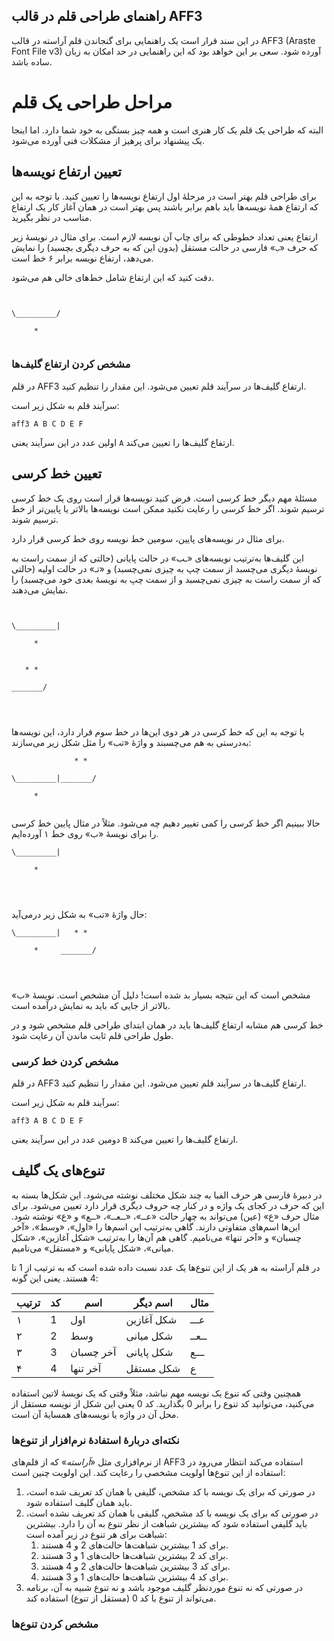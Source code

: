 راهنمای طراحی قلم در قالب AFF3
---
در این سند قرار است یک راهنمایی برای گنجاندن قلم آراسته در قالب AFF3 (Araste Font File v3) آورده شود. سعی بر این خواهد بود که این راهنمایی در حد امکان به زبان ساده باشد.

# مراحل طراحی یک قلم
البته که طراحی یک قلم یک کار هنری است و همه چیز بستگی به خود شما دارد. اما اینجا یک پیشنهاد برای پرهیز از مشکلات فنی آورده می‌شود.

## تعیین ارتفاع نویسه‌ها

برای طراحی قلم بهتر است در مرحلهٔ اول ارتفاع نویسه‌ها را تعیین کنید. با توجه به این که ارتفاع همهٔ نویسه‌ها باید باهم برابر باشند پس بهتر است در همان آغاز کار یک ارتفاع مناسب در نظر بگیرید.

ارتفاع یعنی تعداد خطوطی که برای چاپ آن نویسه لازم است. برای مثال در نویسهٔ زیر که حرف «`ب`» فارسی در حالت مستقل (بدون این که به حرف دیگری بچسبد) را نمایش می‌دهد، ارتفاع نویسه برابر ۶ خط است.

دقت کنید که این ارتفاع شامل خط‌های خالی هم می‌شود.

```


\_________/

     *
    
```


### مشخص کردن ارتفاع گلیف‌ها

در قلم AFF3 ارتفاع گلیف‌ها در سرآیند قلم تعیین می‌شود. این مقدار را تنظیم کنید.


سرآیند قلم به شکل زیر است:
```
aff3 A B C D E F
```


اولین عدد در این سرآیند یعنی `A` ارتفاع گلیف‌ها را تعیین می‌کند.


## تعیین خط کرسی

مسئلهٔ مهم دیگر خط کرسی است. فرض کنید نویسه‌ها قرار است روی یک خط کرسی ترسیم شوند. اگر خط کرسی را رعایت نکنید ممکن است نویسه‌ها بالاتر یا پایین‌تر از خط ترسیم شوند.

برای مثال در نویسه‌های پایین، سومین خط نویسه روی خط کرسی قرار دارد.

این گلیف‌ها به‌ترتیب نویسه‌های «ـب» در حالت پایانی (حالتی که از سمت راست به نویسهٔ دیگری می‌چسبد  از سمت چپ به چیزی نمی‌چسبد) و «تـ» در حالت اولیه (حالتی که از سمت راست به چیزی نمی‌چسبد و از سمت چپ به نویسهٔ بعدی خود می‌چسبد) را نمایش می‌دهند.


```


\_________|

     *
    
```

```
   * *

_______/


    
```

با توجه به این که خط کرسی در هر دوی این‌ها در خط سوم قرار دارد، این نویسه‌ها به‌درستی به هم می‌چسبند و واژهٔ «تب» را مثل شکل زیر می‌سازند:

```
              * *
           
\_________|_______/
           
     *     
               
```

حالا ببینیم اگر خط کرسی را کمی تغییر دهیم چه می‌شود. مثلاً در مثال پایین خط کرسی را برای نویسهٔ «ب» روی خط ۱ آورده‌ایم.

```
\_________|

     *


    
```

حال واژهٔ «تب» به شکل زیر درمی‌آید:
```
\_________|   * *
           
     *     _______/
           
           
        
```

مشخص است که این نتیجه بسیار بد شده است! دلیل آن مشخص است. نویسهٔ «ب» بالاتر از جایی که باید به نمایش درآمده است.


خط کرسی هم مشابه ارتفاع گلیف‌ها باید در همان ابتدای طراحی قلم مشخص شود و در طول طراحی قلم ثابت ماندن آن رعایت شود.

### مشخص کردن خط کرسی

در قلم AFF3 ارتفاع گلیف‌ها در سرآیند قلم تعیین می‌شود. این مقدار را تنظیم کنید.


سرآیند قلم به شکل زیر است:
```
aff3 A B C D E F
```


دومین عدد در این سرآیند یعنی `B` ارتفاع گلیف‌ها را تعیین می‌کند.


## تنوع‌های یک گلیف
در دبیرهٔ فارسی هر حرف الفبا به چند شکل مختلف نوشته می‌شود. این شکل‌ها بسته به این که حرف در کجای یک واژه و در کنار چه حروف دیگری قرار دارد تعیین می‌شود. برای مثال حرف «ع» (عین) می‌تواند به چهار حالت «عــ»، «ــعــ»، «ــع» و «ع» نوشته شود. این‌ها اسم‌های متفاوتی دارند. گاهی به‌ترتیب این اسم‌ها را «اول»، «وسط»، «آخر چسبان» و «آخر تنها» می‌نامیم. گاهی هم آن‌ها را به‌ترتیب «شکل آغازین»، «شکل میانی»، «شکل پایانی» و «مستقل» می‌نامیم.

در قلم آراسته به هر یک از این تنوع‌ها یک عدد نسبت داده شده است که به ترتیب از 1 تا 4 هستند. یعنی این گونه:


| ترتیب | کد | اسم | اسم دیگر | مثال |
|---|---|---|---|---|
| ۱  | 1  | اول  | شکل آغازین  | عـــ  |
| ۲  |  2 |  وسط | شکل میانی  | ــعــ  |
| ۳  |  3 | آخر چسبان  |  شکل پایانی | ـــع  |
| ۴  |  4 |  آخر تنها |  شکل مستقل | ع  |

همچنین وقتی که تنوع یک نویسه مهم نباشد، مثلاً وقتی که یک نویسهٔ لاتین استفاده می‌کنید، می‌توانید کد تنوع را برابر 0 بگذارید. کد 0 یعنی این شکل از نویسه مستقل از محل آن در واژه یا نویسه‌های همسایهٔ آن است.


### نکته‌ای دربارهٔ استفادهٔ نرم‌افزار از تنوع‌ها

از نرم‌افزاری مثل «_آراسته_» که از قلم‌های AFF3 استفاده می‌کند انتظار می‌رود در استفاده از این تنوع‌ها اولویت مشخصی را رعایت کند. این اولویت چنین است:

1. در صورتی که برای یک نویسه با کد مشخص، گلیفی با همان کد تعریف شده است، باید همان گلیف استفاده شود.
2. در صورتی که برای یک نویسه با کد مشخص، گلیفی با همان کد تعریف نشده است، باید گلیفی استفاده شود که بیشترین شباهت از نظر تنوع به آن را دارد. بیشترین شباهت برای هر تنوع در زیر آمده است:
	1. برای کد 1 بیشترین شباهت‌ها حالت‌های 2 و 4 هستند.
	2. برای کد 2 بیشترین شباهت‌ها حالت‌های 1 و 3 هستند.
	3. برای کد 3 بیشترین شباهت‌ها حالت‌های 2 و 4 هستند.
	4. برای کد 4 بیشترین شباهت‌ها حالت‌های 1 و 3 هستند.
3. در صورتی که نه تنوع موردنظر گلیف موجود باشد و نه تنوع شبیه به آن، برنامه می‌تواند از تنوع با کد 0 (مستقل از تنوع) استفاده کند.


### مشخص کردن تنوع‌ها